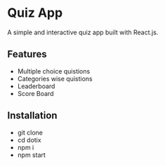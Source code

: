 # Quiz App
A simple and interactive quiz app built with React.js.

## Features
- Multiple choice quistions
- Categories wise quistions
- Leaderboard
- Score Board

## Installation
- git clone 
- cd dotix
- npm i
- npm start
